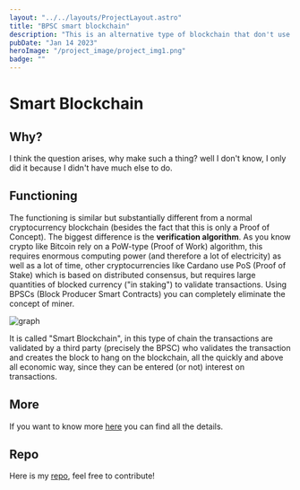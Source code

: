 ```yaml
---
layout: "../../layouts/ProjectLayout.astro"
title: "BPSC smart blockchain"
description: "This is an alternative type of blockchain that don't use PoW or PoS algorithm"
pubDate: "Jan 14 2023"
heroImage: "/project_image/project_img1.png"
badge: ""
---
```


# Smart Blockchain

## Why?

I think the question arises, why make such a thing? well I don't know, I only did it because I didn't have much else to do.

## Functioning

The functioning is similar but substantially different from a normal cryptocurrency blockchain (besides the fact that this is only a Proof of Concept).
The biggest difference is the **verification algorithm**.
As you know crypto like Bitcoin rely on a PoW-type (Proof of Work) algorithm, this requires enormous computing power (and therefore a lot of electricity) as well as a lot of time, other cryptocurrencies like Cardano use PoS (Proof of Stake) which is based on distributed consensus, but requires large quantities of blocked currency ("in staking") to validate transactions.
Using BPSCs (Block Producer Smart Contracts) you can completely eliminate the concept of miner.

<img src="https://lh3.googleusercontent.com/_JF_3JBJ7qlKiiFyvXAS2G_znA6WPzTqegg9P07I328F266MDFiUYJR7N9fP5lbJdxN5fAHHwuZ1kOZs5w=s652" alt="graph"></img>

It is called "Smart Blockchain", in this type of chain the transactions are validated by a third party (precisely the BPSC) who validates the transaction and creates the block to hang on the blockchain, all the quickly and above all economic way, since they can be entered (or not) interest on transactions.

## More

If you want to know more [here](https://www.newchains.info/) you can find all the details.

## Repo

Here is my [repo](https://github.com/filippo-ferrando/smart_blockchain), feel free to contribute!